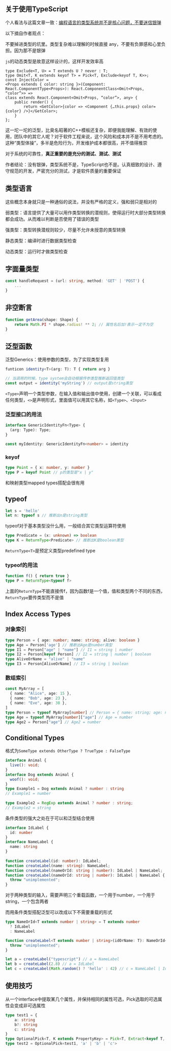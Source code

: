 ## 关于使用TypeScript

个人看法与这篇文章一致：[编程语言的类型系统并不是核心问题，不要迷信银弹](https://zhuanlan.zhihu.com/p/407711884)

以下摘自作者观点：

不要掉进类型的坑里。类型复杂难以理解的时候直接 any，不要有负罪感和心里负担。因为那不是银弹

`js`的动态类型是故意这样设计的，这样开发效率高

```tsx
type Exclude<T, U> = T extends U ? never : T;
type Omit<T, K extends keyof T> = Pick<T, Exclude<keyof T, K>>;
const InjectColor =
<Props extends { color: string }>(Component: React.ComponentType<Props>): React.ComponentClass<Omit<Props, “color”>> =>
class extends React.Component<Omit<Props, “color”>, any> {
    public render() {
        return <GetColor>{color => <Component {…this.props} color={color} />}</GetColor>;
    }
};
```

这一坨一坨的泛型，比臭名昭著的C++模板还复杂，即便我能理解、有效的使用，团队中的其它人呢？对于软件工程来说，这个风险和成本并不是不用考虑的。这种“类型体操”，多半是危险行为，开发维护成本都很高，并不值得推崇

对于系统的可靠性，**真正重要的是充分的测试、测试、测试**

作者结论：没有银弹，类型系统不是，TypeScript也不是。认真细致的设计、遵守规范的开发，严密充分的测试，才是软件质量的重要保证

## 类型语言

这些概念本身就只是一种通俗的说法，并没有严格的定义，强和弱只是相对的

弱类型：语言提供了大量可以用作类型转换的潜规则，使得运行时大部分类型转换都会成功。从而难以判断是否使用了错误的类型

强类型：类型转换潜规则较少，尽量不允许未授意的类型转换

静态类型：编译时进行数据类型检查

动态类型：运行时才做类型检查



## 字面量类型

``` ts
const handleRequest = (url: string, method: 'GET' | 'POST') {
    ...
}
```

## 非空断言

```ts
function getArea(shape: Shape) {
    return Math.PI * shape.radius! ** 2; // 属性名后加!表示一定不为空
}
```

## 泛型函数

泛型Generics：使用参数的类型，为了实现类型复用

```ts
funticon identity<T>(arg: T): T { return arg }

// 当调用的时候，type system会自动根据传参类型推断返回值类型
const output = identity('myString') // output是string类型
```

`<Type>`声明一个类型参数，在输入值和输出值中使用，创建一个关联，可以看成任何类型，`<>`是声明形式，里面值可以用其它名称，如`<Type>`、`<Input>`

### 泛型接口的用法

```ts
interface GenericIdentityFn<Type> {
  (arg: Type): Type;
}

const myIdentity: GenericIdentityFn<number> = identity
```

### keyof

```ts
type Point = { x: number, y: number }
type P = keyof Point // p的类型是"x | y"
```

和映射类型mapped types搭配会很有用

## typeof

```ts
let s = 'hello'
let n: typeof s // 推断出n是string类型
```

typeof对于基本类型没什么用，一般结合其它类型运算符使用

```ts
type Predicate = (x: unknown) => boolean
type K = ReturnType<Predicate> // 推断出K是boolean类型
```

`ReturnType<T>`是预定义类型predefined type

### typeof的用法

```ts
function f() { return true }
type P = ReturnType<typeof f>
```

上面的`ReturnType`不能直接传f，因为函数f是一个值，值和类型两个不同的东西，`ReturnType`要传类型而不是值

## Index Access Types

### 对象索引

```ts
type Person = { age: number; name: string; alive: boolean }
type Age = Person['age'] // 推断出Age是number类型
type I1 = Person["age" | "name"] // I1 = string | number
type I2 = Person[keyof Person] // I2 = string | number | boolean
type AliveOrName = "alive" | "name"
type I3 = Person[AliveOrName] // I3 = string | boolean
```

### 数组索引

```ts
const MyArray = [
  { name: "Alice", age: 15 },
  { name: "Bob", age: 23 },
  { name: "Eve", age: 38 },
]
type Person = typeof MyArray[number] // Person = { name: string; age: number }
type Age = typeof MyArray[number]["age"] // Age = number
type Age2 = Person["age"] // Age2 = number
```

## Conditional Types

格式为`SomeType extends OtherType ? TrueType : FalseType`

```ts
interface Animal {
  live(): void;
}
interface Dog extends Animal {
  woof(): void;
}
type Example1 = Dog extends Animal ? number : string
// Example1 = number
 
type Example2 = RegExp extends Animal ? number : string;
// Example2 = string
```

条件类型的强大之处在于可以和泛型结合使用

```ts
interface IdLabel {
  id: number
}
interface NameLabel {
  name: string
}
 
function createLabel(id: number): IdLabel;
function createLabel(name: string): NameLabel;
function createLabel(nameOrId: string | number): IdLabel | NameLabel;
function createLabel(nameOrId: string | number): IdLabel | NameLabel {
  throw "unimplemented";
}
```

对于两种类型的输入，需要声明三个重载函数，一个用于number，一个用于string，一个包含两者

而用条件类型搭配泛型可以改成以下不需要重载的形式

```ts
type NameOrId<T extends number | string> = T extends number
  ? IdLabel
  : NameLabel

function createLabel<T extends number | string>(idOrName: T): NameOrId<T> {
  throw "unimplemented";
}

let a = createLabel("typescript") // a = NameLabel
let b = createLabel(2.8) // a = IdLabel
let c = createLabel(Math.random() ? 'hello' : 42) // c = NameLabel | IdLabel
```

## 使用技巧

从一个interface中提取某几个属性，并保持相同的属性可选，Pick选取的可选属性会变成非可选属性
```ts
type test1 = {
    a: string
    b?: string
    c: string
}
type OptionalPick<T, K extends PropertyKey> = Pick<T, Extract<keyof T, K>>
type test2 = OptionalPick<test1, 'a' | 'b' | 'c'>
```